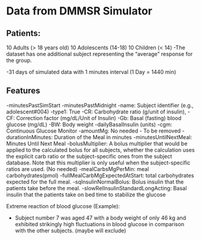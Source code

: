 # Data from DMMSR Simulator

## Patients:
10 Adults (> 18 years old)
10 Adolescents (14-18)
10 Children (< 14)
-The dataset has one additional subject representing the “average” response for the group.

-31 days of simulated data with 1 minutes interval (1 Day = 1440 min)

## Features
-minutesPastSimStart
-minutesPastMidnight
-name: Subject identifier (e.g., adolescent#004)
-type1: True
-CR: Carbohydrate ratio (g/unit of insulin), 
-CF: Correction factor (mg/dL/Unit of Insulin)
-Gb: Basal (fasting) blood glucose (mg/dL)
-BW: Body weight
-dailyBasalInsulin (units)
-cgm: Continuous Glucose Monitor
-amountMg: No needed - To be removed
-durationInMinutes: Duration of the Meal in minutes
-minutesUntilNextMeal: Minutes Until Next Meal
-bolusMultiplier: A bolus multiplier that would be applied to the calculated bolus for all subjects, whether the 
calculation uses the explicit carb ratio or the subject-specific ones from the subject database. Note that this 
multiplier is only useful when the subject-specific ratios are used. (No needed)
-mealCarbsMgPerMin: meal carbohydrates(pmol)
-fullMealCarbMgExpectedAtStart: total carbohydrates expected for the full meal.
-sqInsulinNormalBolus: Bolus insulin that the patients take before the meal.
-slowRelInsulinStandardLongActing: Basal insulin that the patients take on bed time to stabilize the glucose


Extreme reaction of blood glucose (Example):
- Subject number 7 was aged 47 with a body weight of only 46 kg and 
exhibited strikingly high fluctuations in blood glucose in 
comparison with the other subjects. (maybe will exclude)




